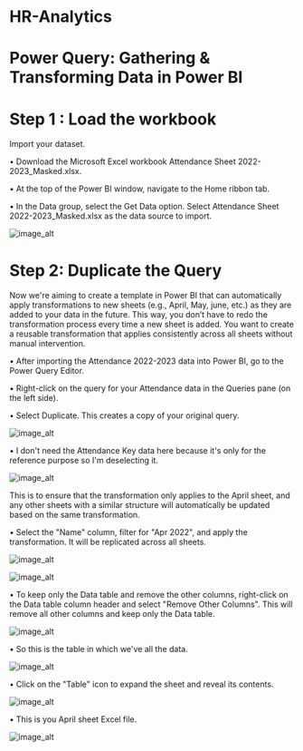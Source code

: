 # HR-Analytics

# Power Query: Gathering & Transforming Data in Power BI

# Step 1 : Load the workbook

Import your dataset.

• Download the Microsoft Excel workbook Attendance Sheet 2022-2023_Masked.xlsx.

• At the top of the Power BI window, navigate to the Home ribbon tab.

• In the Data group, select the Get Data option. Select Attendance Sheet 2022-2023_Masked.xlsx as the data source to import.

![image_alt]()

# Step 2: Duplicate the Query

Now we're aiming to create a template in Power BI that can automatically apply transformations to new sheets (e.g., April, May, june, etc.) 
as they are added to your data in the future. This way, you don’t have to redo the transformation process every time a new sheet is added. You want 
to create a reusable transformation that applies consistently across all sheets without manual intervention.

• After importing the Attendance 2022-2023 data into Power BI, go to the Power Query Editor.

• Right-click on the query for your Attendance data in the Queries pane (on the left side).

• Select Duplicate. This creates a copy of your original query.

![image_alt]()

• I don't need the Attendance Key data here because it's only for the reference purpose so I'm deselecting it.

![image_alt]()

This is to ensure that the transformation only applies to the April sheet, and any other sheets with a similar structure will automatically be updated based on the same transformation.

• Select the "Name" column, filter for "Apr 2022", and apply the transformation. It will be replicated across all sheets. 

![image_alt]()

![image_alt]()

• To keep only the Data table and remove the other columns, right-click on the Data table column header and select "Remove Other Columns". This will remove all other columns and keep only the Data table.

![image_alt]()

• So this is the table in which we've all the data.

![image_alt]()

• Click on the "Table" icon to expand the sheet and reveal its contents.

![image_alt]()

• This is you April sheet Excel file.

![image_alt]()





